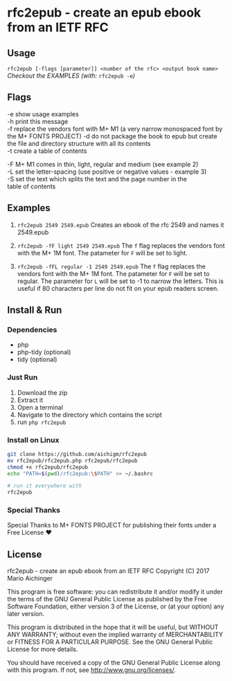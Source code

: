 rfc2epub - create an epub ebook from an IETF RFC
=================================================

## Usage

 `rfc2epub [-flags [parameter]] <number of the rfc> <output book name>`
 *Checkout the EXAMPLES (with:* `rfc2epub -e`*)*



## Flags  

-e    show usage examples  
-h    print this message  
-f    replace the vendors font with M+ M1 (a very narrow monospaced font by the M+ FONTS PROJECT) 
-d    do not package the book to epub but create the file and directory structure with all its contents  
-t    create a table of contents  


-F    M+ M1 comes in thin, light, regular and medium (see example 2)  
-L    set the letter-spacing (use positive or negative values - example 3)  
-S    set the text which splits the text and the page number in the  
      table of contents  



## Examples

1. `rfc2epub 2549 2549.epub`
  Creates an ebook of the rfc 2549 and names it 2549.epub 

2. `rfc2epub -fF light 2549 2549.epub`
  The `f` flag replaces the vendors font with the M+ 1M font.
  The patameter for `F` will be set to light.

3. `rfc2epub -fFL regular -1 2549 2549.epub`
  The `f` flag replaces the vendors font with the M+ 1M font.
  The patameter for `F` will be set to regular.
  The parameter for `L` will be set to -1 to narrow the letters. This is
  useful if 80 characters per line do not fit on your epub readers screen.



## Install & Run

### Dependencies  

* php
* php-tidy (optional)
* tidy (optional)

### Just Run

1. Download the zip
2. Extract it 
3. Open a terminal
4. Navigate to the directory which contains the script 
5. run `php rfc2epub`

### Install on Linux 

 ```bash
git clone https://github.com/aichigm/rfc2epub
mv rfc2epub/rfc2epub.php rfc2epub/rfc2epub
chmod +x rfc2epub/rfc2epub
echo "PATH=$(pwd)/rfc2epub:\$PATH" >> ~/.bashrc

# run it everywhere with
rfc2epub 
 ```



### Special Thanks

Special Thanks to M+ FONTS PROJECT for publishing their fonts under a Free License ♥



## License

rfc2epub - create an epub ebook from an IETF RFC
Copyright (C) 2017  Mario Aichinger

This program is free software: you can redistribute it and/or modify
it under the terms of the GNU General Public License as published by
the Free Software Foundation, either version 3 of the License, or
(at your option) any later version.

This program is distributed in the hope that it will be useful,
but WITHOUT ANY WARRANTY; without even the implied warranty of
MERCHANTABILITY or FITNESS FOR A PARTICULAR PURPOSE.  See the
GNU General Public License for more details.

You should have received a copy of the GNU General Public License
along with this program.  If not, see <http://www.gnu.org/licenses/>.







